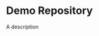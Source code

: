 # Demo Repository

A description                                                                                                                          

